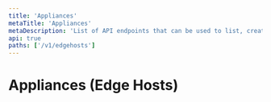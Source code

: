 ```yaml
---
title: 'Appliances'
metaTitle: 'Appliances'
metaDescription: 'List of API endpoints that can be used to list, create or update appliances (Edge Hosts)'
api: true
paths: ['/v1/edgehosts']
---
```


# Appliances (Edge Hosts)
